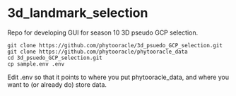 # 3d_landmark_selection
Repo for developing GUI for season 10 3D pseudo GCP selection.

```
git clone https://github.com/phytooracle/3d_psuedo_GCP_selection.git
git clone https://github.com/phytooracle/phytooracle_data
cd 3d_psuedo_GCP_selection.git
cp sample.env .env
```

Edit .env so that it points to where you put phytooracle_data, and where you want to (or already do) store data.
